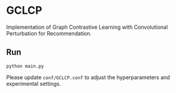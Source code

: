 # GCLCP
Implementation of Graph Contrastive Learning with Convolutional Perturbation for Recommendation.

## Run

`python main.py`

Please update `conf/GCLCP.conf` to adjust the hyperparameters and experimental settings.
